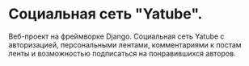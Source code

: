 # Социальная сеть "Yatube".
Веб-проект на фреймворке Django.
Социальная сеть Yatube с авторизацией, персональными лентами, комментариями к постам ленты и возможностью подписаться на понравившихся авторов.
